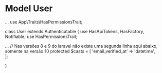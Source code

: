 # Model User

...
use App\Traits\HasPermissionsTrait;

class User extends Authenticatable
{
    use HasApiTokens, HasFactory, Notifiable;
    use HasPermissionsTrait;

...
    // Nas versões 8 e 9 do laravel não existe uma segunda linha aqui abaixo, somente na versão 10
    protected $casts = [
        'email_verified_at' => 'datetime', 
    ];

}
